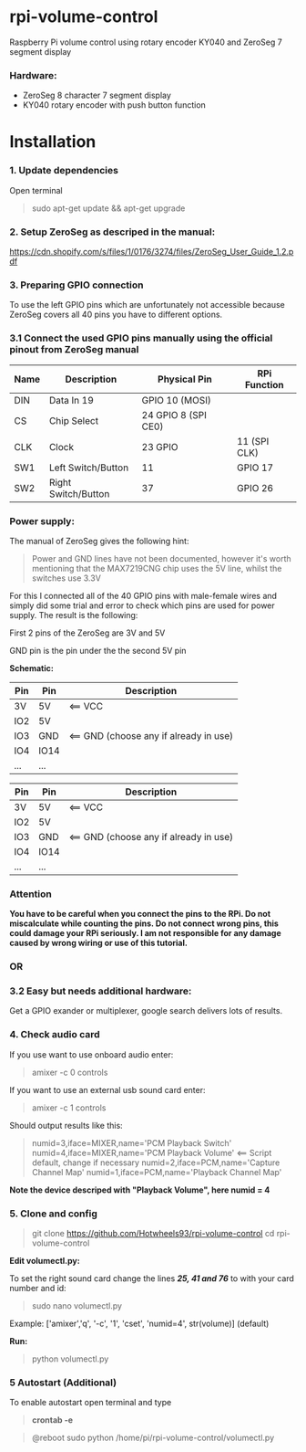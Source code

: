 # rpi-volume-control
Raspberry Pi volume control using rotary encoder KY040 and ZeroSeg 7 segment display

### Hardware: ###

- ZeroSeg  8 character 7 segment display
- KY040 rotary encoder with push button function

# Installation

### 1. Update dependencies ###

Open terminal

> sudo apt-get update && apt-get upgrade 

### 2. Setup ZeroSeg as descriped in the manual: ###

https://cdn.shopify.com/s/files/1/0176/3274/files/ZeroSeg_User_Guide_1.2.pdf

### 3. Preparing GPIO connection ###

To use the left GPIO pins which are unfortunately not accessible because ZeroSeg covers all 40 pins you have to different options.


### 3.1 Connect the used GPIO pins manually using the official pinout from ZeroSeg manual ###

| Name | Description | Physical Pin | RPi Function |
| --- | --- | --- | --- |
|DIN| Data In 19 | GPIO 10 (MOSI)|
|CS| Chip Select | 24 GPIO 8 (SPI CE0)|
|CLK| Clock | 23 GPIO | 11 (SPI CLK)|
|SW1| Left Switch/Button | 11 | GPIO 17|
|SW2| Right Switch/Button |37 | GPIO 26|


### Power supply: ###

The manual of ZeroSeg gives the following hint:

> Power and GND lines have not been documented, however it's worth mentioning that the MAX7219CNG chip uses the 5V line, whilst the switches use 3.3V

For this I connected all of the 40 GPIO pins with male-female wires and simply did some trial and error to check which pins are used for power supply. The result is the following:

First 2 pins of the ZeroSeg are 3V and 5V

GND pin is the pin under the the second 5V pin

**Schematic:**

| Pin | Pin | Description | 
| --- | --- | --- |
|3V| 5V | <== VCC|
|IO2| 5V ||
|IO3| GND | <== GND (choose any if already in use) |
|IO4| IO14 | |
|...| ... | |



| Pin | Pin |  Description |
| --- | --- | --- | 
|3V| 5V|     <== VCC |
|IO2| 5V   ||             
|IO3| GND  | <== GND (choose any if already in use) |
|IO4| IO14 ||
|...|...|| 

### Attention ###

**You have to be careful when you connect the pins to the RPi. Do not miscalculate while counting the pins. Do not connect wrong pins, this could damage your RPi seriously. I am not responsible for any damage caused by wrong wiring or use of this tutorial.**


### OR ###

### 3.2 Easy but needs additional hardware: ###

Get a GPIO exander or multiplexer, google search delivers lots of results.

### 4. Check audio card ###

If you use want to use onboard audio enter:

> amixer -c 0 controls

If you want to use an external usb sound card enter:

> amixer -c 1 controls

Should output results like this:

> numid=3,iface=MIXER,name='PCM Playback Switch'
numid=4,iface=MIXER,name='PCM Playback Volume'      <== Script default, change if necessary
numid=2,iface=PCM,name='Capture Channel Map'
numid=1,iface=PCM,name='Playback Channel Map'

**Note the device descriped with "Playback Volume", here numid = 4**


### 5. Clone and config ###

 > git clone https://github.com/Hotwheels93/rpi-volume-control
 > cd rpi-volume-control
 
 **Edit volumectl.py:** 

To set the right sound card change the lines ***25, 41 and 76*** to with your card number and id:

> sudo nano volumectl.py

Example: ['amixer','q', '-c', '1', 'cset', 'numid=4', str(volume)] (default)
 
 **Run:**
 > python volumectl.py


### 5 Autostart (Additional) ###

To enable autostart open terminal and type

> **crontab -e**

> @reboot sudo python /home/pi/rpi-volume-control/volumectl.py


